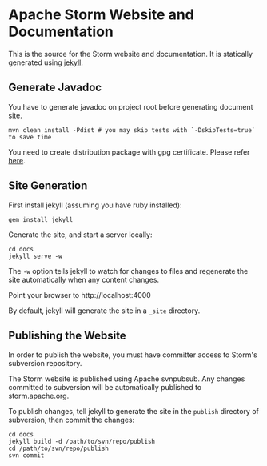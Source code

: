 # Apache Storm Website and Documentation
This is the source for the Storm website and documentation. It is statically generated using [jekyll](http://jekyllrb.com).

## Generate Javadoc

You have to generate javadoc on project root before generating document site.

```
mvn clean install -Pdist # you may skip tests with `-DskipTests=true` to save time
```

You need to create distribution package with gpg certificate. Please refer [here](https://github.com/apache/storm/blob/master/DEVELOPER.md#packaging).

## Site Generation
First install jekyll (assuming you have ruby installed):

```
gem install jekyll
```

Generate the site, and start a server locally:
```
cd docs
jekyll serve -w
```

The `-w` option tells jekyll to watch for changes to files and regenerate the site automatically when any content changes.

Point your browser to http://localhost:4000

By default, jekyll will generate the site in a `_site` directory.


## Publishing the Website
In order to publish the website, you must have committer access to Storm's subversion repository.

The Storm website is published using Apache svnpubsub. Any changes committed to subversion will be automatically published to storm.apache.org.

To publish changes, tell jekyll to generate the site in the `publish` directory of subversion, then commit the changes:


```
cd docs
jekyll build -d /path/to/svn/repo/publish
cd /path/to/svn/repo/publish
svn commit
```
